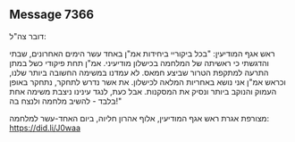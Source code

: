 ## Message 7366

דובר צה"ל:

ראש אגף המודיעין: "בכל ביקוריי ביחידות אמ"ן באחד עשר הימים האחרונים, שבתי והדגשתי כי ראשיתה של המלחמה בכישלון מודיעיני. אמ"ן תחת פיקודי כשל במתן התרעה למתקפת הטרור שביצע חמאס. לא עמדנו במשימה החשובה ביותר שלנו, וכראש אמ"ן אני נושא באחריות המלאה לכישלון. את אשר נדרש לתחקר, נתחקר באופן העמוק והנוקב ביותר ונסיק את המסקנות. אבל כעת, לנגד עינינו ניצבת משימה אחת בלבד - להשיב מלחמה ולנצח בה!"

מצורפת אגרת ראש אגף המודיעין, אלוף אהרון חליוה, ביום האחד-עשר למלחמה: https://did.li/J0waa

